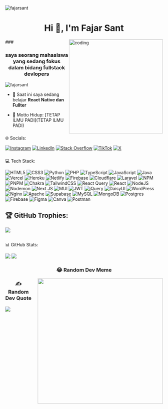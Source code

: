 <div align="left"> 
  <img src="https://komarev.com/ghpvc/?username=fajarsant&label=Profile%20views&color=0e75b6&style=flat" alt="fajarsant" /> 
</div>
<h1 align="center">Hi 👋, I'm Fajar Sant</h1>
 <img alt="coding" width="300" src="https://cdn.dribbble.com/users/1059583/screenshots/4171367/media/5c8264a20b247115b68e6c2f4c97d5e6.gif" align="right" />
 ###
<div align="left">
  <h3 align="center">saya seorang mahasiswa yang sedang fokus dalam bidang fullstack devlopers</h3>

<p align="left"> <img src="https://komarev.com/ghpvc/?username=fajarsant&label=Profile%20views&color=0e75b6&style=flat" alt="fajarsant" /> </p>

- 🌱 Saat ini saya sedang belajar **React Native dan Fullter**

- 📄 Motto Hidup: [TETAP ILMU PADI](TETAP ILMU PADI)

</div>


###
🌐 Socials:

[![Instagram](https://img.shields.io/badge/Instagram-%23E4405F.svg?logo=Instagram&logoColor=white)](https://instagram.com/fajarsantf)
[![LinkedIn](https://img.shields.io/badge/LinkedIn-%230077B5.svg?logo=linkedin&logoColor=white)](https://linkedin.com/in/fajar-santoso-a33b50277)
[![Stack Overflow](https://img.shields.io/badge/-Stackoverflow-FE7A16?logo=stack-overflow&logoColor=white)](https://stackoverflow.com/users/23607017)
[![TikTok](https://img.shields.io/badge/TikTok-%23000000.svg?logo=TikTok&logoColor=white)](https://tiktok.com/@shinxyc)
[![X](https://img.shields.io/badge/X-black.svg?logo=X&logoColor=white)](https://x.com/Fajarsant)

###

💻 Tech Stack:

![HTML5](https://img.shields.io/badge/html5-%23E34F26.svg?style=plastic&logo=html5&logoColor=white)
![CSS3](https://img.shields.io/badge/css3-%231572B6.svg?style=plastic&logo=css3&logoColor=white)
![Python](https://img.shields.io/badge/python-3670A0?style=plastic&logo=python&logoColor=ffdd54)
![PHP](https://img.shields.io/badge/php-%23777BB4.svg?style=plastic&logo=php&logoColor=white)
![TypeScript](https://img.shields.io/badge/typescript-%23007ACC.svg?style=plastic&logo=typescript&logoColor=white)
![JavaScript](https://img.shields.io/badge/javascript-%23323330.svg?style=plastic&logo=javascript&logoColor=%23F7DF1E)
![Java](https://img.shields.io/badge/java-%23ED8B00.svg?style=plastic&logo=openjdk&logoColor=white)
![Vercel](https://img.shields.io/badge/vercel-%23000000.svg?style=plastic&logo=vercel&logoColor=white)
![Heroku](https://img.shields.io/badge/heroku-%23430098.svg?style=plastic&logo=heroku&logoColor=white)
![Netlify](https://img.shields.io/badge/netlify-%23000000.svg?style=plastic&logo=netlify&logoColor=#00C7B7)
![Firebase](https://img.shields.io/badge/firebase-%23039BE5.svg?style=plastic&logo=firebase)
![Cloudflare](https://img.shields.io/badge/Cloudflare-F38020?style=plastic&logo=Cloudflare&logoColor=white)
![Laravel](https://img.shields.io/badge/laravel-%23FF2D20.svg?style=plastic&logo=laravel&logoColor=white)
![NPM](https://img.shields.io/badge/NPM-%23CB3837.svg?style=plastic&logo=npm&logoColor=white)
![PNPM](https://img.shields.io/badge/pnpm-%234a4a4a.svg?style=plastic&logo=pnpm&logoColor=f69220)
![Chakra](https://img.shields.io/badge/chakra-%234ED1C5.svg?style=plastic&logo=chakraui&logoColor=white)
![TailwindCSS](https://img.shields.io/badge/tailwindcss-%2338B2AC.svg?style=plastic&logo=tailwind-css&logoColor=white)
![React Query](https://img.shields.io/badge/-React%20Query-FF4154?style=plastic&logo=react%20query&logoColor=white)
![React](https://img.shields.io/badge/react-%2320232a.svg?style=plastic&logo=react&logoColor=%2361DAFB)
![NodeJS](https://img.shields.io/badge/node.js-6DA55F?style=plastic&logo=node.js&logoColor=white)
![Nodemon](https://img.shields.io/badge/NODEMON-%23323330.svg?style=plastic&logo=nodemon&logoColor=%BBDEAD)
![Next JS](https://img.shields.io/badge/Next-black?style=plastic&logo=next.js&logoColor=white)
![MUI](https://img.shields.io/badge/MUI-%230081CB.svg?style=plastic&logo=mui&logoColor=white)
![JWT](https://img.shields.io/badge/JWT-black?style=plastic&logo=JSON%20web%20tokens)
![jQuery](https://img.shields.io/badge/jquery-%230769AD.svg?style=plastic&logo=jquery&logoColor=white)
![DaisyUI](https://img.shields.io/badge/daisyui-5A0EF8?style=plastic&logo=daisyui&logoColor=white)
![WordPress](https://img.shields.io/badge/WordPress-%23117AC9.svg?style=plastic&logo=WordPress&logoColor=white)
![Nginx](https://img.shields.io/badge/nginx-%23009639.svg?style=plastic&logo=nginx&logoColor=white)
![Apache](https://img.shields.io/badge/apache-%23D42029.svg?style=plastic&logo=apache&logoColor=white)
![Supabase](https://img.shields.io/badge/Supabase-3ECF8E?style=plastic&logo=supabase&logoColor=white)
![MySQL](https://img.shields.io/badge/mysql-%2300000f.svg?style=plastic&logo=mysql&logoColor=white)
![MongoDB](https://img.shields.io/badge/MongoDB-%234ea94b.svg?style=plastic&logo=mongodb&logoColor=white)
![Postgres](https://img.shields.io/badge/postgres-%23316192.svg?style=plastic&logo=postgresql&logoColor=white)
![Firebase](https://img.shields.io/badge/Firebase-039BE5?style=plastic&logo=Firebase&logoColor=white)
![Figma](https://img.shields.io/badge/figma-%23F24E1E.svg?style=plastic&logo=figma&logoColor=white)
![Canva](https://img.shields.io/badge/Canva-%2300C4CC.svg?style=plastic&logo=Canva&logoColor=white)
![Postman](https://img.shields.io/badge/Postman-FF6C37?style=plastic&logo=postman&logoColor=white)


## 🏆 GitHub Trophies:
![](https://github-profile-trophy.vercel.app/?username=FajarSant&theme=dracula&no-frame=false&no-bg=false&margin-w=4)
##
📊 GitHub Stats:

![](https://github-readme-streak-stats.herokuapp.com/?user=FajarSant&theme=dark&hide_border=false)
![](https://github-readme-stats.vercel.app/api/top-langs/?username=FajarSant&theme=dark&hide_border=false&include_all_commits=false&count_private=false&layout=compact)


<div align="center">
  <h3>😂 Random Dev Meme</h3>
  <img src="https://randommeme-five.vercel.app/" style="float: right; height: 400px; margin-left: 20px;" />
  <h3>✍️ Random Dev Quote</h3>
  <img src="https://quotes-github-readme.vercel.app/api?type=vertical&theme=radical" style="float: left;" />
</div>
